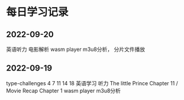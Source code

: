 # 每日学习记录
## 2022-09-20
英语听力 电影解析
wasm player m3u8分析， 分片文件播放

## 2022-09-19
type-challenges 4 7 11 14 18
英语学习 听力 The little Prince Chapter 11 / Movie Recap Chapter 1
wasm player m3u8分析